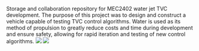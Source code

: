 Storage and collaboration repository for MEC2402 water jet TVC development.
The purpose of this project was to design and construct a vehicle capable of testing TVC control algorithms. Water is used as its method of propulsion to greatly reduce costs and time during development and ensure safety, allowing for rapid iteration and testing of new control algorithms.
![](https://media.giphy.com/media/v1.Y2lkPTc5MGI3NjExMTYwNWM5MTQ0ZjhhYjQwNTM5MDY5OTc0ZjgxMWU3NjM5YTIxNjc5NSZlcD12MV9pbnRlcm5hbF9naWZzX2dpZklkJmN0PWc/I2xTiroXeptFhZXDoj/giphy.gif)
![](https://media.giphy.com/media/v1.Y2lkPTc5MGI3NjExYmUxZjc0OTBmNjRmMTE1NTA1YmFkMGFjZTgwYzZjODJjY2JhNGZjZiZlcD12MV9pbnRlcm5hbF9naWZzX2dpZklkJmN0PWc/GIgA9EUtNizNGvlwWz/giphy.gif)
